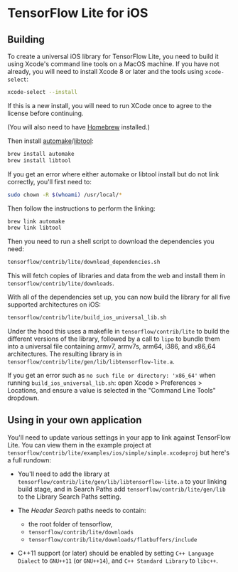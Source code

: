 
# TensorFlow Lite for iOS

## Building

To create a universal iOS library for TensorFlow Lite, you need to build it
using Xcode's command line tools on a MacOS machine. If you have not already,
you will need to install Xcode 8 or later and the tools using `xcode-select`:

```bash
xcode-select --install
```

If this is a new install, you will need to run XCode once to agree to the
license before continuing.

(You will also need to have [Homebrew](http://brew.sh/) installed.)

Then install
[automake](https://en.wikipedia.org/wiki/Automake)/[libtool](https://en.wikipedia.org/wiki/GNU_Libtool):

```bash
brew install automake
brew install libtool
```
If you get an error where either automake or libtool install but do not link correctly, you'll first need to:
```bash
sudo chown -R $(whoami) /usr/local/*
```
Then follow the instructions to perform the linking:
```bash
brew link automake
brew link libtool
```

Then you need to run a shell script to download the dependencies you need:

```bash
tensorflow/contrib/lite/download_dependencies.sh
```

This will fetch copies of libraries and data from the web and install them in
`tensorflow/contrib/lite/downloads`.

With all of the dependencies set up, you can now build the library for all five
supported architectures on iOS:

```bash
tensorflow/contrib/lite/build_ios_universal_lib.sh
```

Under the hood this uses a makefile in `tensorflow/contrib/lite` to build the
different versions of the library, followed by a call to `lipo` to bundle them
into a universal file containing armv7, armv7s, arm64, i386, and x86_64
architectures. The resulting library is in
`tensorflow/contrib/lite/gen/lib/libtensorflow-lite.a`.

If you get an error such as `no such file or directory: 'x86_64'` when running 
`build_ios_universal_lib.sh`: open Xcode > Preferences > Locations, and ensure 
a value is selected in the "Command Line Tools" dropdown.

## Using in your own application

You'll need to update various settings in your app to link against TensorFlow
Lite. You can view them in the example project at
`tensorflow/contrib/lite/examples/ios/simple/simple.xcodeproj` but here's a full
rundown:

-   You'll need to add the library at
    `tensorflow/contrib/lite/gen/lib/libtensorflow-lite.a` to your linking build
    stage, and in Search Paths add `tensorflow/contrib/lite/gen/lib` to the
    Library Search Paths setting.

-   The _Header Search_ paths needs to contain:

    -   the root folder of tensorflow,
    -   `tensorflow/contrib/lite/downloads`
    -   `tensorflow/contrib/lite/downloads/flatbuffers/include`

-   C++11 support (or later) should be enabled by setting `C++ Language Dialect`
    to `GNU++11` (or `GNU++14`), and `C++ Standard Library` to `libc++`.
